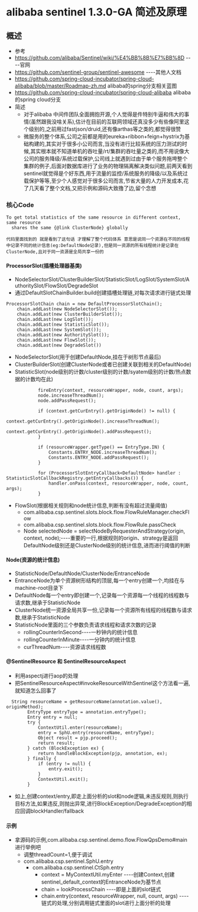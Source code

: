 # alibaba sentinel 1.3.0-GA 简述及原理
## 概述
- 参考
- https://github.com/alibaba/Sentinel/wiki/%E4%BB%8B%E7%BB%8D  ----官网
- https://github.com/sentinel-group/sentinel-awesome           ----其他人文档
- https://github.com/spring-cloud-incubator/spring-cloud-alibaba/blob/master/Roadmap-zh.md alibaba的spring分支相关蓝图
- https://github.com/spring-cloud-incubator/spring-cloud-alibaba alibaba的spring cloud分支
- 简述
    - 对于alibaba 中间件团队全面拥抱开源,个人觉得是件特别牛逼和伟大的事情(虽然跟我没啥关系),估计在目前的互联网领域还真没多少有些像阿里这个级别的,之前用过fastjson/druid,还有像arthas等之类的,都觉得很赞
    - 微服务的整个体系,公司之前都是用的eureka+ribbon+feign+hystrix为基础构建的,其实对于很多小公司而言,当没有进行比较系统的压力测试的时候,其实根本就不知道单机的吞吐量/rt/集群的吞吐量之类的,而不用说像大公司的服务降级/系统过载保护,公司线上就遇到过由于单个服务拖垮整个集群的例子,后面对数据库进行了业务的物理隔离解决类似问题,前两天看到sentinel就觉得是个好东西,用于流量的监控/系统服务的降级/以及系统过载保护等等,至少个人感觉对于很多公司而言,节省大量的人力开发成本,花了几天看了整个文档,又把示例和源码大致撸了边,留个念想
### 核心Code
```
To get total statistics of the same resource in different context, same resource
  shares the same {@link ClusterNode} globally
  
代码里面找到的 就是看到了这句话 才理解了整个代码体系 意思是说同一个资源在不同的线程中记录不同的统计信息(eg:DefaultNode记录),但是同一资源的所有线程统计是记录在ClusterNode,且对于同一资源是全局共享一份的
```
#### ProcessorSlot(插槽处理器基类)
- NodeSelectorSlot/ClusterBuilderSlot/StatisticSlot/LogSlot/SystemSlot/AuthoritySlot/FlowSlot/DegradeSlot
- 通过DefaultSlotChainBuilder.build创建插槽处理链,对每次请求进行链式处理
```
ProcessorSlotChain chain = new DefaultProcessorSlotChain();
    chain.addLast(new NodeSelectorSlot());
    chain.addLast(new ClusterBuilderSlot());
    chain.addLast(new LogSlot());
    chain.addLast(new StatisticSlot());
    chain.addLast(new SystemSlot());
    chain.addLast(new AuthoritySlot());
    chain.addLast(new FlowSlot());
    chain.addLast(new DegradeSlot())
```
- NodeSelectorSlot(用于创建DefaultNode,挂在于树形节点最后)
- ClusterBuilderSlot(创建ClusterNode或者已创建关联到相关的DefaultNode)
- StatisticSlot(node级别的计数/cluster级别的计数/syatem级别的计数/热点数据的计数均在此)
```
            fireEntry(context, resourceWrapper, node, count, args);
            node.increaseThreadNum();
            node.addPassRequest();

            if (context.getCurEntry().getOriginNode() != null) {
                context.getCurEntry().getOriginNode().increaseThreadNum();
                context.getCurEntry().getOriginNode().addPassRequest();
            }

            if (resourceWrapper.getType() == EntryType.IN) {
                Constants.ENTRY_NODE.increaseThreadNum();
                Constants.ENTRY_NODE.addPassRequest();
            }

            for (ProcessorSlotEntryCallback<DefaultNode> handler : StatisticSlotCallbackRegistry.getEntryCallbacks()) {
                handler.onPass(context, resourceWrapper, node, count, args);
            }
```
- FlowSlot(根据相关规则和node统计信息,判断有没有超过流量阈值)
    - com.alibaba.csp.sentinel.slots.block.flow.FlowRuleManager.checkFlow
    - com.alibaba.csp.sentinel.slots.block.flow.FlowRule.passCheck
    - Node selectedNode = selectNodeByRequesterAndStrategy(origin, context, node);----重要的一行,根据规则的origin、strategy是返回DefaultNode级别还是ClusterNode级别的统计信息,进而进行阈值的判断
#### Node(资源的统计信息)
- StatisticNode/DefaultNode/ClusterNode/EntranceNode
- EntranceNode为单个资源树形结构的顶层,每一个entry创建一个,均挂在与machine-root目录下
- DefaultNode每一个entry即创建一个,记录每一个资源每一个线程的线程数与请求数,继承于StatisticNode
- ClusterNode统一资源全局共享一份,记录每一个资源所有线程的线程数与请求数,继承于StatisticNode
- StatisticNode里面的三个参数负责请求线程和请求次数的记录
    - rollingCounterInSecond----一秒钟内的统计信息
    - rollingCounterInMinute----一分钟内的统计信息
    - curThreadNum----资源请求线程数
#### @SentinelResource 和 SentinelResourceAspect
- 利用aspectj进行aop的处理
- 把SentinelResourceAspect#invokeResourceWithSentinel这个方法看一遍,就知道怎么回事了
```
  String resourceName = getResourceName(annotation.value(), originMethod);
        EntryType entryType = annotation.entryType();
        Entry entry = null;
        try {
            ContextUtil.enter(resourceName);
            entry = SphU.entry(resourceName, entryType);
            Object result = pjp.proceed();
            return result;
        } catch (BlockException ex) {
            return handleBlockException(pjp, annotation, ex);
        } finally {
            if (entry != null) {
                entry.exit();
            }
            ContextUtil.exit();
        }
```
- 如上,创建context/entry,即走上面分析的slot和node逻辑,未违反规则,则执行目标方法,如果违反,则抛出异常,进行BlockException/DegradeException的相应回调blockHandler/fallback
#### 示例
- 拿源码的示例,com.alibaba.csp.sentinel.demo.flow.FlowQpsDemo#main进行举例吧
    - 调整threadCount=1,便于调试
    - com.alibaba.csp.sentinel.SphU.entry
        - com.alibaba.csp.sentinel.CtSph.entry
            - context = MyContextUtil.myEnter  ----创建Context,创建sentinel_default_context的EntranceNode为基节点
            - chain = lookProcessChain          ----即是上面的slot链式
            - chain.entry(context, resourceWrapper, null, count, args) ---- 链式的处理,分别调用链式里面的slot进行上面分析的处理
            
